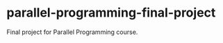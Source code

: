 parallel-programming-final-project
==================================

Final project for Parallel Programming course.
